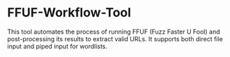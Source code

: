 # FFUF-Workflow-Tool
This tool automates the process of running FFUF (Fuzz Faster U Fool) and post-processing its results to extract valid URLs. It supports both direct file input and piped input for wordlists.
